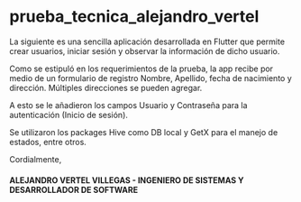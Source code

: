 # prueba_tecnica_alejandro_vertel

La siguiente es una sencilla aplicación desarrollada en Flutter que permite crear usuarios, iniciar sesión y observar la información de dicho usuario.

Como se estipuló en los requerimientos de la prueba, la app recibe por medio de un formulario de registro Nombre, Apellido, fecha de nacimiento y dirección. Múltiples direcciones se pueden agregar.

A esto se le añadieron los campos Usuario y Contraseña para la autenticación (Inicio de sesión). 

Se utilizaron los packages Hive como DB local y GetX para el manejo de estados, entre otros.

Cordialmente, 

#### ALEJANDRO VERTEL VILLEGAS - INGENIERO DE SISTEMAS Y DESARROLLADOR DE SOFTWARE
